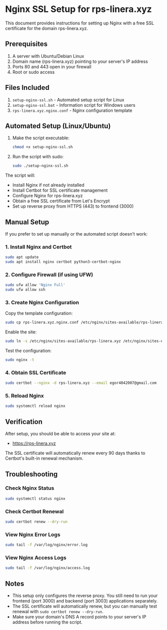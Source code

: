 # Nginx SSL Setup for rps-linera.xyz

This document provides instructions for setting up Nginx with a free SSL certificate for the domain rps-linera.xyz.

## Prerequisites

1. A server with Ubuntu/Debian Linux
2. Domain name (rps-linera.xyz) pointing to your server's IP address
3. Ports 80 and 443 open in your firewall
4. Root or sudo access

## Files Included

1. `setup-nginx-ssl.sh` - Automated setup script for Linux
2. `setup-nginx-ssl.bat` - Information script for Windows users
3. `rps-linera.xyz.nginx.conf` - Nginx configuration template

## Automated Setup (Linux/Ubuntu)

1. Make the script executable:
   ```bash
   chmod +x setup-nginx-ssl.sh
   ```

2. Run the script with sudo:
   ```bash
   sudo ./setup-nginx-ssl.sh
   ```

The script will:
- Install Nginx if not already installed
- Install Certbot for SSL certificate management
- Configure Nginx for rps-linera.xyz
- Obtain a free SSL certificate from Let's Encrypt
- Set up reverse proxy from HTTPS (443) to frontend (3000)

## Manual Setup

If you prefer to set up manually or the automated script doesn't work:

### 1. Install Nginx and Certbot
```bash
sudo apt update
sudo apt install nginx certbot python3-certbot-nginx
```

### 2. Configure Firewall (if using UFW)
```bash
sudo ufw allow 'Nginx Full'
sudo ufw allow ssh
```

### 3. Create Nginx Configuration
Copy the template configuration:
```bash
sudo cp rps-linera.xyz.nginx.conf /etc/nginx/sites-available/rps-linera.xyz
```

Enable the site:
```bash
sudo ln -s /etc/nginx/sites-available/rps-linera.xyz /etc/nginx/sites-enabled/
```

Test the configuration:
```bash
sudo nginx -t
```

### 4. Obtain SSL Certificate
```bash
sudo certbot --nginx -d rps-linera.xyz --email egor4042007@gmail.com
```

### 5. Reload Nginx
```bash
sudo systemctl reload nginx
```

## Verification

After setup, you should be able to access your site at:
- https://rps-linera.xyz

The SSL certificate will automatically renew every 90 days thanks to Certbot's built-in renewal mechanism.

## Troubleshooting

### Check Nginx Status
```bash
sudo systemctl status nginx
```

### Check Certbot Renewal
```bash
sudo certbot renew --dry-run
```

### View Nginx Error Logs
```bash
sudo tail -f /var/log/nginx/error.log
```

### View Nginx Access Logs
```bash
sudo tail -f /var/log/nginx/access.log
```

## Notes

- This setup only configures the reverse proxy. You still need to run your frontend (port 3000) and backend (port 3003) applications separately.
- The SSL certificate will automatically renew, but you can manually test renewal with `sudo certbot renew --dry-run`.
- Make sure your domain's DNS A record points to your server's IP address before running the script.